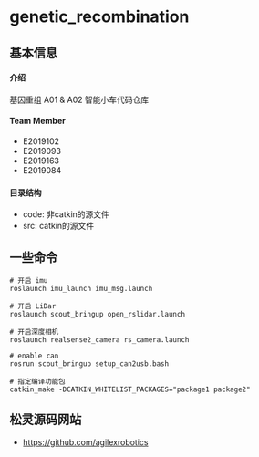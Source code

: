 # genetic_recombination
## 基本信息
#### 介绍
基因重组
A01 & A02 智能小车代码仓库

#### Team Member
* E2019102
* E2019093
* E2019163
* E2019084

#### 目录结构
* code: 非catkin的源文件
* src: catkin的源文件

## 一些命令
```shell
# 开启 imu
roslaunch imu_launch imu_msg.launch

# 开启 LiDar
roslaunch scout_bringup open_rslidar.launch

# 开启深度相机
roslaunch realsense2_camera rs_camera.launch

# enable can
rosrun scout_bringup setup_can2usb.bash

# 指定编译功能包
catkin_make -DCATKIN_WHITELIST_PACKAGES="package1 package2"

```

## 松灵源码网站
* https://github.com/agilexrobotics
